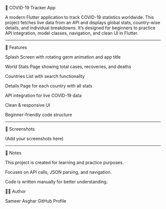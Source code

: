 🦠 COVID-19 Tracker App

A modern Flutter application to track COVID-19 statistics worldwide. This project fetches live data from an API and displays global stats, country-wise details, and individual breakdowns. It’s designed for beginners to practice API integration, model classes, navigation, and clean UI in Flutter.

---

📱 Features

Splash Screen with rotating germ animation and app title

World Stats Page showing total cases, recoveries, and deaths

Countries List with search functionality

Details Page for each country with all stats

API integration for live COVID-19 data

Clean & responsive UI

Beginner-friendly code structure

---

📸 Screenshots

(Add your screenshots here)

---

📌 Notes

This project is created for learning and practice purposes.

Focuses on API calls, JSON parsing, and navigation.

Code is written manually for better understanding.

🧑‍💻 Author

Sameer Asghar
GitHub Profile
